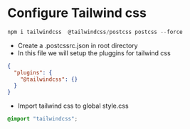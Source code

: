 # Configure Tailwind css

```js
npm i tailwindcss  @tailwindcss/postcss postcss --force
```

- Create a .postcssrc.json in root directory
- In this file we will setup the pluggins for tailwind css

```json
{
  "plugins": {
    "@tailwindcss": {}
  }
}
```

- Import tailwind css to global style.css

```css
@import "tailwindcss";
```
